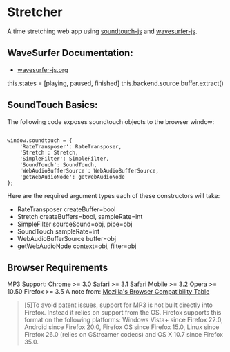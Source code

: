 # Stretcher

A time stretching web app using [soundtouch-js](https://github.com/ZVK/soundtouch-js) and [wavesurfer-js](https://github.com/katspaugh/wavesurfer.js).

## WaveSurfer Documentation:
- [wavesurfer-js.org](http://wavesurfer-js.org/)

this.states = [playing, paused, finished]
this.backend.source.buffer.extract()

## SoundTouch Basics:

The following code exposes soundtouch objects to the browser window:

<pre><code>
window.soundtouch = {
    'RateTransposer': RateTransposer,
    'Stretch': Stretch,
    'SimpleFilter': SimpleFilter,
    'SoundTouch': SoundTouch,
    'WebAudioBufferSource': WebAudioBufferSource,
    'getWebAudioNode': getWebAudioNode
};
</code></pre>

Here are the required argument types each of these constructors will take:

- RateTransposer createBuffer=bool
- Stretch createBuffers=bool, sampleRate=int
- SimpleFilter sourceSound=obj, pipe=obj
- SoundTouch sampleRate=int
- WebAudioBufferSource buffer=obj 
- getWebAudioNode context=obj, filter=obj 

## Browser Requirements
MP3 Support:
Chrome >= 3.0
Safari >= 3.1
Safari Mobile >= 3.2
Opera >= 10.50
Firefox >= 3.5
A note from: [Mozilla's Browser Compatibility Table](https://developer.mozilla.org/en-US/docs/Web/HTML/Supported_media_formats#Browser_compatibility)
<blockquote>
[5]To avoid patent issues, support for MP3 is not built directly into Firefox. Instead it relies on support from the OS. Firefox supports this format on the following platforms: Windows Vista+ since Firefox 22.0, Android since Firefox 20.0, Firefox OS since Firefox 15.0, Linux since Firefox 26.0 (relies on GStreamer codecs) and OS X 10.7 since Firefox 35.0.
</blockquote>
